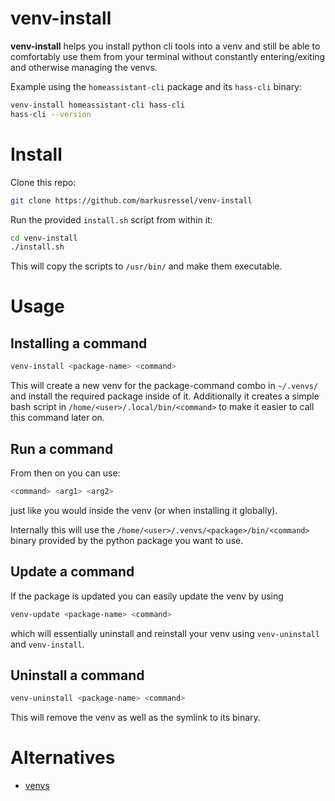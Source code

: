 # venv-install

**venv-install** helps you install python cli tools into a venv and still be able to comfortably
use them from your terminal without constantly entering/exiting and otherwise managing the venvs.

Example using the `homeassistant-cli` package and its `hass-cli` binary:
```bash
venv-install homeassistant-cli hass-cli
hass-cli --version
```

# Install

Clone this repo:

```bash
git clone https://github.com/markusressel/venv-install
```

Run the provided `install.sh` script from within it:
```bash
cd venv-install
./install.sh
```

This will copy the scripts to `/usr/bin/` and make them executable.

# Usage

## Installing a command

```bash
venv-install <package-name> <command>
```

This will create a new venv for the package-command combo in `~/.venvs/` and install the
required package inside of it. Additionally it creates a simple bash script
in `/home/<user>/.local/bin/<command>` to make it easier to call this command later on.

## Run a command

From then on you can use:

```bash
<command> <arg1> <arg2>
```

just like you would inside the venv (or when installing it globally).

Internally this will use the `/home/<user>/.venvs/<package>/bin/<command>` binary provided by
the python package you want to use.

## Update a command

If the package is updated you can easily update the venv by using

```bash
venv-update <package-name> <command>
```

which will essentially uninstall and reinstall your venv
using `venv-uninstall` and `venv-install`.

## Uninstall a command

```bash
venv-uninstall <package-name> <command>
```

This will remove the venv as well as the symlink to its binary.

# Alternatives

* [venvs](https://github.com/Julian/venvs)

